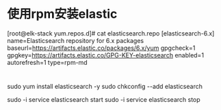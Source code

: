 # 使用rpm安装elastic

 

[root@elk-stack yum.repos.d]# cat elasticsearch.repo 
[elasticsearch-6.x]
name=Elasticsearch repository for 6.x packages
baseurl=https://artifacts.elastic.co/packages/6.x/yum
gpgcheck=1
gpgkey=https://artifacts.elastic.co/GPG-KEY-elasticsearch
enabled=1
autorefresh=1
type=rpm-md

# 
sudo yum install elasticsearch -y
sudo chkconfig --add elasticsearch

sudo -i service elasticsearch start
sudo -i service elasticsearch stop


